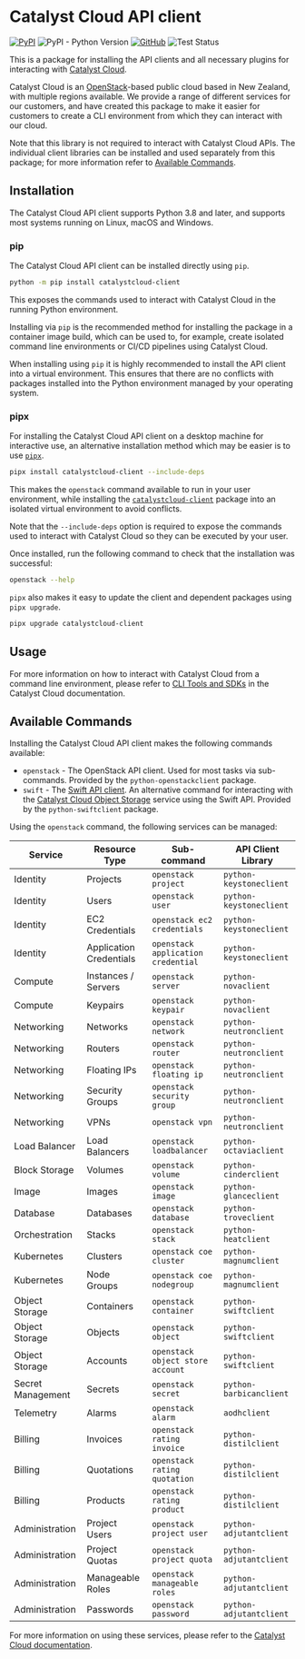 # Catalyst Cloud API client

[![PyPI](https://img.shields.io/pypi/v/catalystcloud-client)](https://pypi.org/project/catalystcloud-client) ![PyPI - Python Version](https://img.shields.io/pypi/pyversions/catalystcloud-client) [![GitHub](https://img.shields.io/github/license/catalyst-cloud/catalystcloud-client)](https://github.com/catalyst-cloud/catalystcloud-client/blob/main/LICENSE) ![Test Status](https://img.shields.io/github/actions/workflow/status/catalyst-cloud/catalystcloud-client/test.yml?label=tests)

This is a package for installing the API clients and all necessary
plugins for interacting with [Catalyst Cloud](https://catalystcloud.nz).

Catalyst Cloud is an [OpenStack](https://openstack.org)-based public cloud
based in New Zealand, with multiple regions available.
We provide a range of different services for our customers, and have created
this package to make it easier for customers to create a CLI environment
from which they can interact with our cloud.

Note that this library is not required to interact with Catalyst Cloud APIs.
The individual client libraries can be installed and used separately from
this package; for more information refer to [Available Commands](#available-commands).

## Installation

The Catalyst Cloud API client supports Python 3.8 and later,
and supports most systems running on Linux, macOS and Windows.

### pip

The Catalyst Cloud API client can be installed directly using `pip`.

```bash
python -m pip install catalystcloud-client
```

This exposes the commands used to interact with Catalyst Cloud
in the running Python environment.

Installing via `pip` is the recommended method for installing the package in
a container image build, which can be used to, for example, create isolated
command line environments or CI/CD pipelines using Catalyst Cloud.

When installing using `pip` it is highly recommended to install the API client
into a virtual environment.
This ensures that there are no conflicts with packages installed into the
Python environment managed by your operating system.

### pipx

For installing the Catalyst Cloud API client on a desktop machine for interactive use,
an alternative installation method which may be easier is to use [`pipx`](https://pipx.pypa.io).

```bash
pipx install catalystcloud-client --include-deps
```

This makes the `openstack` command available to run in your user environment,
while installing the [`catalystcloud-client`](https://pypi.org/project/catalystcloud-client)
package into an isolated virtual environment to avoid conflicts.

Note that the `--include-deps` option is required to expose the commands
used to interact with Catalyst Cloud so they can be executed by your user.

Once installed, run the following command to check that the installation was successful:

```bash
openstack --help
```

`pipx` also makes it easy to update the client and dependent packages
using `pipx upgrade`.

```bash
pipx upgrade catalystcloud-client
```

## Usage

For more information on how to interact with Catalyst Cloud from a command line
environment, please refer to [CLI Tools and SDKs](https://docs.catalystcloud.nz/sdks-and-toolkits.html)
in the Catalyst Cloud documentation.

## Available Commands

Installing the Catalyst Cloud API client makes the following commands available:

* `openstack` - The OpenStack API client. Used for most tasks via sub-commands.
  Provided by the `python-openstackclient` package.
* `swift` - The [Swift API client](https://docs.openstack.org/python-swiftclient/latest/cli/index.html).
  An alternative command for interacting with the
  [Catalyst Cloud Object Storage](https://docs.catalystcloud.nz/object-storage.html)
  service using the Swift API. Provided by the `python-swiftclient` package.

Using the `openstack` command, the following services can be managed:

| Service           | Resource Type           | Sub-command                        | API Client Library      |
|-------------------|-------------------------|------------------------------------|-------------------------|
| Identity          | Projects                | `openstack project`                | `python-keystoneclient` |
| Identity          | Users                   | `openstack user`                   | `python-keystoneclient` |
| Identity          | EC2 Credentials         | `openstack ec2 credentials`        | `python-keystoneclient` |
| Identity          | Application Credentials | `openstack application credential` | `python-keystoneclient` |
| Compute           | Instances / Servers     | `openstack server`                 | `python-novaclient`     |
| Compute           | Keypairs                | `openstack keypair`                | `python-novaclient`     |
| Networking        | Networks                | `openstack network`                | `python-neutronclient`  |
| Networking        | Routers                 | `openstack router`                 | `python-neutronclient`  |
| Networking        | Floating IPs            | `openstack floating ip`            | `python-neutronclient`  |
| Networking        | Security Groups         | `openstack security group`         | `python-neutronclient`  |
| Networking        | VPNs                    | `openstack vpn`                    | `python-neutronclient`  |
| Load Balancer     | Load Balancers          | `openstack loadbalancer`           | `python-octaviaclient`  |
| Block Storage     | Volumes                 | `openstack volume`                 | `python-cinderclient`   |
| Image             | Images                  | `openstack image`                  | `python-glanceclient`   |
| Database          | Databases               | `openstack database`               | `python-troveclient`    |
| Orchestration     | Stacks                  | `openstack stack`                  | `python-heatclient`     |
| Kubernetes        | Clusters                | `openstack coe cluster`            | `python-magnumclient`   |
| Kubernetes        | Node Groups             | `openstack coe nodegroup`          | `python-magnumclient`   |
| Object Storage    | Containers              | `openstack container`              | `python-swiftclient`    |
| Object Storage    | Objects                 | `openstack object`                 | `python-swiftclient`    |
| Object Storage    | Accounts                | `openstack object store account`   | `python-swiftclient`    |
| Secret Management | Secrets                 | `openstack secret`                 | `python-barbicanclient` |
| Telemetry         | Alarms                  | `openstack alarm`                  | `aodhclient`            |
| Billing           | Invoices                | `openstack rating invoice`         | `python-distilclient`   |
| Billing           | Quotations              | `openstack rating quotation`       | `python-distilclient`   |
| Billing           | Products                | `openstack rating product`         | `python-distilclient`   |
| Administration    | Project Users           | `openstack project user`           | `python-adjutantclient` |
| Administration    | Project Quotas          | `openstack project quota`          | `python-adjutantclient` |
| Administration    | Manageable Roles        | `openstack manageable roles`       | `python-adjutantclient` |
| Administration    | Passwords               | `openstack password`               | `python-adjutantclient` |

For more information on using these services, please refer to the
[Catalyst Cloud documentation](https://docs.catalystcloud.nz).
